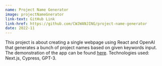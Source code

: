 ```yaml
---
name: Project Name Generator
image: projectNameGnerator
link-text: GitHub Link
link-href: https://github.com/CWJWANJING/project-name-generator
date: 2022-11
---
```


This project is about creating a single webpage using React and OpenAI that generates a bunch of project names based on given keywords input. The demonstration of the app can be found [here](https://youtu.be/1aQnDuiXf_4).
Technologies used: Next.js, Cypress, GPT-3.